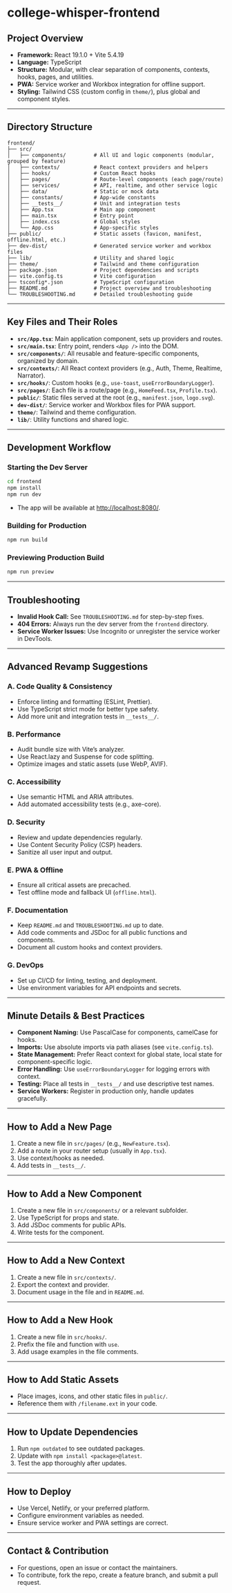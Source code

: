 # college-whisper-frontend

## Project Overview

- **Framework:** React 19.1.0 + Vite 5.4.19
- **Language:** TypeScript
- **Structure:** Modular, with clear separation of components, contexts, hooks, pages, and utilities.
- **PWA:** Service worker and Workbox integration for offline support.
- **Styling:** Tailwind CSS (custom config in `theme/`), plus global and component styles.

---

## Directory Structure

```
frontend/
├── src/
│   ├── components/         # All UI and logic components (modular, grouped by feature)
│   ├── contexts/           # React context providers and helpers
│   ├── hooks/              # Custom React hooks
│   ├── pages/              # Route-level components (each page/route)
│   ├── services/           # API, realtime, and other service logic
│   ├── data/               # Static or mock data
│   ├── constants/          # App-wide constants
│   ├── __tests__/          # Unit and integration tests
│   ├── App.tsx             # Main app component
│   ├── main.tsx            # Entry point
│   ├── index.css           # Global styles
│   └── App.css             # App-specific styles
├── public/                 # Static assets (favicon, manifest, offline.html, etc.)
├── dev-dist/               # Generated service worker and workbox files
├── lib/                    # Utility and shared logic
├── theme/                  # Tailwind and theme configuration
├── package.json            # Project dependencies and scripts
├── vite.config.ts          # Vite configuration
├── tsconfig*.json          # TypeScript configuration
├── README.md               # Project overview and troubleshooting
└── TROUBLESHOOTING.md      # Detailed troubleshooting guide
```

---

## Key Files and Their Roles

- **`src/App.tsx`**: Main application component, sets up providers and routes.
- **`src/main.tsx`**: Entry point, renders `<App />` into the DOM.
- **`src/components/`**: All reusable and feature-specific components, organized by domain.
- **`src/contexts/`**: All React context providers (e.g., Auth, Theme, Realtime, Narrator).
- **`src/hooks/`**: Custom hooks (e.g., `use-toast`, `useErrorBoundaryLogger`).
- **`src/pages/`**: Each file is a route/page (e.g., `HomeFeed.tsx`, `Profile.tsx`).
- **`public/`**: Static files served at the root (e.g., `manifest.json`, `logo.svg`).
- **`dev-dist/`**: Service worker and Workbox files for PWA support.
- **`theme/`**: Tailwind and theme configuration.
- **`lib/`**: Utility functions and shared logic.

---

## Development Workflow

### Starting the Dev Server
```sh
cd frontend
npm install
npm run dev
```
- The app will be available at [http://localhost:8080/](http://localhost:8080/).

### Building for Production
```sh
npm run build
```

### Previewing Production Build
```sh
npm run preview
```

---

## Troubleshooting

- **Invalid Hook Call:** See `TROUBLESHOOTING.md` for step-by-step fixes.
- **404 Errors:** Always run the dev server from the `frontend` directory.
- **Service Worker Issues:** Use Incognito or unregister the service worker in DevTools.

---

## Advanced Revamp Suggestions

### A. Code Quality & Consistency
- Enforce linting and formatting (ESLint, Prettier).
- Use TypeScript strict mode for better type safety.
- Add more unit and integration tests in `__tests__/`.

### B. Performance
- Audit bundle size with Vite’s analyzer.
- Use React.lazy and Suspense for code splitting.
- Optimize images and static assets (use WebP, AVIF).

### C. Accessibility
- Use semantic HTML and ARIA attributes.
- Add automated accessibility tests (e.g., axe-core).

### D. Security
- Review and update dependencies regularly.
- Use Content Security Policy (CSP) headers.
- Sanitize all user input and output.

### E. PWA & Offline
- Ensure all critical assets are precached.
- Test offline mode and fallback UI (`offline.html`).

### F. Documentation
- Keep `README.md` and `TROUBLESHOOTING.md` up to date.
- Add code comments and JSDoc for all public functions and components.
- Document all custom hooks and context providers.

### G. DevOps
- Set up CI/CD for linting, testing, and deployment.
- Use environment variables for API endpoints and secrets.

---

## Minute Details & Best Practices

- **Component Naming:** Use PascalCase for components, camelCase for hooks.
- **Imports:** Use absolute imports via path aliases (see `vite.config.ts`).
- **State Management:** Prefer React context for global state, local state for component-specific logic.
- **Error Handling:** Use `useErrorBoundaryLogger` for logging errors with context.
- **Testing:** Place all tests in `__tests__/` and use descriptive test names.
- **Service Workers:** Register in production only, handle updates gracefully.

---

## How to Add a New Page

1. Create a new file in `src/pages/` (e.g., `NewFeature.tsx`).
2. Add a route in your router setup (usually in `App.tsx`).
3. Use context/hooks as needed.
4. Add tests in `__tests__/`.

---

## How to Add a New Component

1. Create a new file in `src/components/` or a relevant subfolder.
2. Use TypeScript for props and state.
3. Add JSDoc comments for public APIs.
4. Write tests for the component.

---

## How to Add a New Context

1. Create a new file in `src/contexts/`.
2. Export the context and provider.
3. Document usage in the file and in `README.md`.

---

## How to Add a New Hook

1. Create a new file in `src/hooks/`.
2. Prefix the file and function with `use`.
3. Add usage examples in the file comments.

---

## How to Add Static Assets

- Place images, icons, and other static files in `public/`.
- Reference them with `/filename.ext` in your code.

---

## How to Update Dependencies

1. Run `npm outdated` to see outdated packages.
2. Update with `npm install <package>@latest`.
3. Test the app thoroughly after updates.

---

## How to Deploy

- Use Vercel, Netlify, or your preferred platform.
- Configure environment variables as needed.
- Ensure service worker and PWA settings are correct.

---

## Contact & Contribution

- For questions, open an issue or contact the maintainers.
- To contribute, fork the repo, create a feature branch, and submit a pull request. 